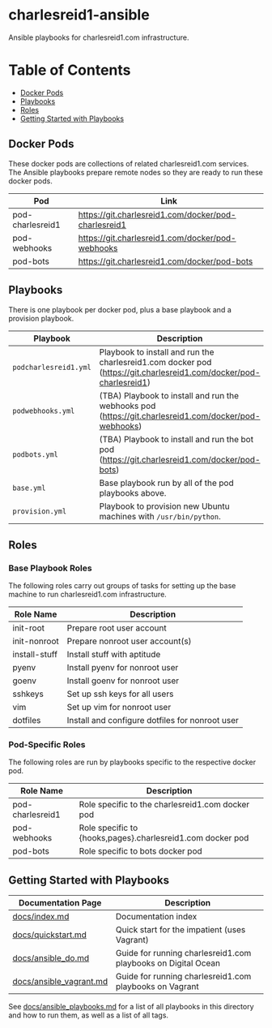 # charlesreid1-ansible

Ansible playbooks for charlesreid1.com infrastructure.


Table of Contents
=================

* [Docker Pods](#docker-pods)
* [Playbooks](#playbooks)
* [Roles](#roles)
* [Getting Started with Playbooks](#getting-started-with-playbooks)


## Docker Pods

These docker pods are collections of related charlesreid1.com
services. The Ansible playbooks prepare remote nodes so they
are ready to run these docker pods.

| Pod              | Link                                                 |
|------------------|------------------------------------------------------|
| pod-charlesreid1 | <https://git.charlesreid1.com/docker/pod-charlesreid1> |
| pod-webhooks     | <https://git.charlesreid1.com/docker/pod-webhooks>     |
| pod-bots         | <https://git.charlesreid1.com/docker/pod-bots>         |

## Playbooks

There is one playbook per docker pod, plus a base playbook
and a provision playbook.

| Playbook               | Description                                                                                                          |
|------------------------|----------------------------------------------------------------------------------------------------------------------|
| `podcharlesreid1.yml`  | Playbook to install and run the charlesreid1.com docker pod (<https://git.charlesreid1.com/docker/pod-charlesreid1>) |
| `podwebhooks.yml`      | (TBA) Playbook to install and run the webhooks pod (<https://git.charlesreid1.com/docker/pod-webhooks>)                    |
| `podbots.yml`          | (TBA) Playbook to install and run the bot pod (<https://git.charlesreid1.com/docker/pod-bots>)                             |
| `base.yml`             | Base playbook run by all of the pod playbooks above.                                                                 |
| `provision.yml`        | Playbook to provision new Ubuntu machines with `/usr/bin/python`.                                                    |


## Roles


### Base Playbook Roles

The following roles carry out groups of tasks for setting up the base machine
to run charlesreid1.com infrastructure.

| Role Name             | Description                                               |
|-----------------------|-----------------------------------------------------------|
| init-root             | Prepare root user account                                 |
| init-nonroot          | Prepare nonroot user account(s)                           |
| install-stuff         | Install stuff with aptitude                               |
| pyenv                 | Install pyenv for nonroot user                            |
| goenv                 | Install goenv for nonroot user                            |
| sshkeys               | Set up ssh keys for all users                             |
| vim                   | Set up vim for nonroot user                               |
| dotfiles              | Install and configure dotfiles for nonroot user           |


### Pod-Specific Roles

The following roles are run by playbooks specific to the
respective docker pod.

| Role Name             | Description                                                  |
|-----------------------|--------------------------------------------------------------|
| pod-charlesreid1      | Role specific to the charlesreid1.com docker pod             |
| pod-webhooks          | Role specific to \{hooks,pages\}.charlesreid1.com docker pod |
| pod-bots              | Role specific to bots docker pod                             |


## Getting Started with Playbooks

| Documentation Page                                 | Description                                                     |
|----------------------------------------------------|-----------------------------------------------------------------|
| [docs/index.md](docs/index.md)                     | Documentation index                                             |
| [docs/quickstart.md](docs/quickstart.md)           | Quick start for the impatient (uses Vagrant)                    |
| [docs/ansible_do.md](docs/ansible_do.md)           | Guide for running charlesreid1.com playbooks on Digital Ocean   |
| [docs/ansible_vagrant.md](docs/ansible_vagrant.md) | Guide for running charlesreid1.com playbooks on Vagrant         |

See [docs/ansible_playbooks.md](docs/ansible_playbooks.md) for a list of all
playbooks in this directory and how to run them, as well as a list 
of all tags.

